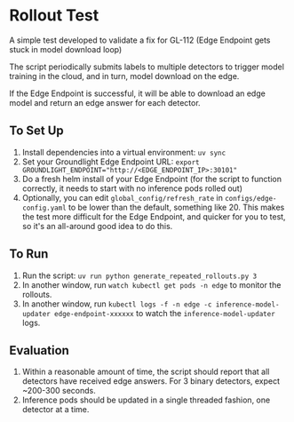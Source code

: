 # Rollout Test
A simple test developed to validate a fix for GL-112 (Edge Endpoint gets stuck in model download loop)

The script periodically submits labels to multiple detectors to trigger model training in the cloud, and in turn, model download on the edge.

If the Edge Endpoint is successful, it will be able to download an edge model and return an edge answer for each detector. 

## To Set Up
1. Install dependencies into a virtual environment: `uv sync`
2. Set your Groundlight Edge Endpoint URL: `export GROUNDLIGHT_ENDPOINT="http://<EDGE_ENDPOINT_IP>:30101"`
3. Do a fresh helm install of your Edge Endpoint (for the script to function correctly, it needs to start with no inference pods rolled out)
4. Optionally, you can edit `global_config/refresh_rate` in `configs/edge-config.yaml` to be lower than the default, something like 20. This makes the test more difficult for the Edge Endpoint, and quicker for you to test, so it's an all-around good idea to do this.   

## To Run
1. Run the script: `uv run python generate_repeated_rollouts.py 3`
2. In another window, run `watch kubectl get pods -n edge` to monitor the rollouts. 
3. In another window, run `kubectl logs -f -n edge -c inference-model-updater edge-endpoint-xxxxxx` to watch the `inference-model-updater` logs.

## Evaluation
1. Within a reasonable amount of time, the script should report that all detectors have received edge answers. For 3 binary detectors, expect ~200-300 seconds.
2. Inference pods should be updated in a single threaded fashion, one detector at a time.
